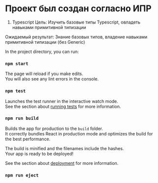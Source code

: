 # Проект был создан согласно ИПР

1. Typescript
Цель: Изучить базовые типы Typescript, овладеть навыками примитивной типизации

Ожидаемый результат: Знание базовых типов, владение навыками примитивной типизации (без Generic)



In the project directory, you can run:

### `npm start`


The page will reload if you make edits.\
You will also see any lint errors in the console.

### `npm test`

Launches the test runner in the interactive watch mode.\
See the section about [running tests](https://facebook.github.io/create-react-app/docs/running-tests) for more information.

### `npm run build`

Builds the app for production to the `build` folder.\
It correctly bundles React in production mode and optimizes the build for the best performance.

The build is minified and the filenames include the hashes.\
Your app is ready to be deployed!

See the section about [deployment](https://facebook.github.io/create-react-app/docs/deployment) for more information.

### `npm run eject`


